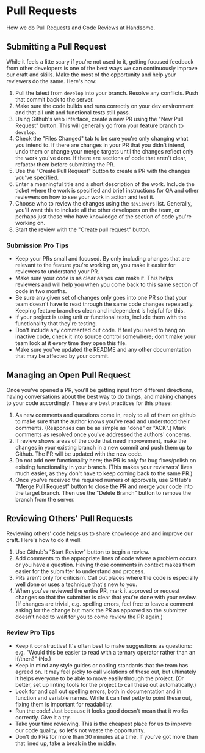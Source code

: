 # Pull Requests

How we do Pull Requests and Code Reviews at Handsome.

## Submitting a Pull Request

While it feels a litte scary if you're not used to it, getting focused feedback from other developers is one of the best ways we can continuously improve our craft and skills. Make the most of the opportunity and help your reviewers do the same. Here's how:

1.  Pull the latest from `develop` into your branch. Resolve any conflicts. Push that commit back to the server.
2.  Make sure the code builds and runs correctly on your dev environment and that all unit and functional tests still pass.
3.  Using Github's web interface, create a new PR using the "New Pull Request" button. This will generally go from your feature branch to `develop`.
4.  Check the "Files Changed" tab to be sure you're only changing what you intend to. If there are changes in your PR that you didn't intend, undo them or change your merge targets until the changes reflect only the work you've done. If there are sections of code that aren't clear, refactor them before submitting the PR.
5.  Use the "Create Pull Request" button to create a PR with the changes you've specified.
6.  Enter a meaningful title and a short description of the work. Include the ticket where the work is specified and brief instructions for QA and other reviewers on how to see your work in action and test it.
7.  Choose who to review the changes using the `Reviewers` list. Generally, you'll want this to include all the other developers on the team, or perhaps just those who have knowledge of the section of code you're working on.
8.  Start the review with the "Create pull request" button.

### Submission Pro Tips

-   Keep your PRs small and focused. By only including changes that are relevant to the feature you're working on, you make it easier for reviewers to understand your PR.
-   Make sure your code is as clear as you can make it. This helps reviewers and will help you when you come back to this same section of code in two months.
-   Be sure any given set of changes only goes into one PR so that your team doesn't have to read through the same code changes repeatedly. Keeping feature branches clean and independent is helpful for this.
-   If your project is using unit or functional tests, include them with the functionality that they're testing.
-   Don't include any commented out code. If feel you need to hang on inactive code, check it into source control somewhere; don't make your team look at it every time they open this file.
-   Make sure you've updated the README and any other documentation that may be affected by your commit.

## Managing an Open Pull Request

Once you've opened a PR, you'll be getting input from different directions, having conversations about the best way to do things, and making changes to your code accordingly. These are best practices for this phase:

1.  As new comments and questions come in, reply to all of them on github to make sure that the author knows you've read and understood their comments. (Responses can be as simple as "done" or "ACK".) Mark comments as resolved once you've addressed the authors' concerns.
2.  If review shows areas of the code that need improvement, make the changes in your existing branch in a new commit and push them up to Github. The PR will be updated with the new code.
3.  Do not add new functionality here; the PR is only for bug fixes/polish on existing functionality in your branch. (This makes your reviewers' lives much easier, as they don't have to keep coming back to the same PR.)
4.  Once you've received the required numers of approvals, use GitHub's "Merge Pull Request" button to close the PR and merge your code into the target branch. Then use the "Delete Branch" button to remove the branch from the server.

## Reviewing Others' Pull Requests

Reviewing others' code helps us to share knowledge and and improve our craft. Here's how to do it well:

1.  Use Github's "Start Review" button to begin a review.
2.  Add comments to the appropriate lines of code where a problem occurs or you have a question. Having those comments in context makes them easier for the submitter to understand and process.
3.  PRs aren't only for criticism. Call out places where the code is especially well done or uses a technique that's new to you.
4.  When you've reviewed the entire PR, mark it approved or request changes so that the submitter is clear that you're done with your review. (If changes are trivial, e.g. spelling errors, feel free to leave a comment asking for the change but mark the PR as approved so the submitter doesn't need to wait for you to come review the PR again.)

### Review Pro Tips

-   Keep it constructive! It's often best to make suggestions as questions: e.g. "Would this be easier to read with a ternary operator rather than an if/then?" (No.)
-   Keep in mind any style guides or coding standards that the team has agreed on. It may feel picky to call violations of these out, but ultimately it helps everyone to be able to move easily through the project. (Or better, set up linting tools for the project to call these out automatically.)
-   Look for and call out spelling errors, both in documentation and in function and variable names. While it can feel petty to point these out, fixing them is important for readability.
-   Run the code! Just because it looks good doesn't mean that it works correctly. Give it a try.
-   Take your time reviewing. This is the cheapest place for us to improve our code quality, so let's not waste the opportunity.
-   Don't do PRs for more than 30 minutes at a time. If you've got more than that lined up, take a break in the middle.
